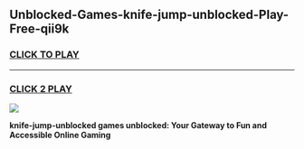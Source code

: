 
## Unblocked-Games-knife-jump-unblocked-Play-Free-qii9k
<h3>
<a href="https://premium76.site?title=knife-jump-unblocked&ref=19M">CLICK TO PLAY</a></h3>
<hr>

<h3>
<a href="https://premium76.site?title=knife-jump-unblocked&ref=19M">CLICK 2 PLAY</a>
  
</h3>

<a href="https://premium76.site?title=knife-jump-unblocked&ref=19M"><img src="https://clearcache.store/games.png"></a>


**knife-jump-unblocked games unblocked: Your Gateway to Fun and Accessible Online Gaming**
